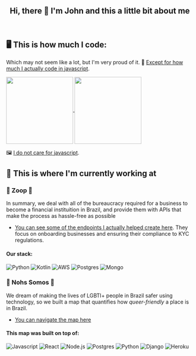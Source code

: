 
<div align="center">
  <h2>Hi, there 🤙 I'm John and this a little bit about me</h2>
</div>
<br/>

## 🖥️ This is how much I code: 

Which may not seem like a lot, but I'm very proud of it. 💙 [Except for how much I actually code in javascript](https://github-readme-stats.vercel.app/api/top-langs/?username=johncurcio&hide=css,html,clojure&layout=compact&theme=synthwave). 

<a href="https://github.com/johncurcio">
  <img height="180em" align="center" src="https://github-readme-stats.vercel.app/api?username=johncurcio&count_private=true&show_icons=true&include_all_commits=true&theme=synthwave" />
</a>
<a href="https://github.com/johncurcio">
  <img height="180em" align="center" src="https://github-readme-stats.vercel.app/api/top-langs/?username=johncurcio&hide=css,html,javascript,clojure&layout=compact&theme=synthwave" />
</a><p></p>

🖼️ [I do not care for javascript](https://raw.githubusercontent.com/johncurcio/images/master/meme.jpg).

  
## 💼 This is where I'm currently working at

### 🧡 Zoop 🧡 

In summary, we deal with all of the bureaucracy required for a business to become a financial instituition in Brazil, and provide them with APIs that make the process as hassle-free as possible 

- [You can see some of the endpoints I actually helped create here](https://docs.zoop.co/v2-banking/reference/post_v2-marketplaces-marketplace-id-banking-accreditation-holders
). They focus on onboarding businesses and ensuring their compliance to KYC regulations. 

#### Our stack:

![Python](https://img.shields.io/badge/Python-14354C?style=for-the-badge&logo=python&logoColor=white)
![Kotlin](https://img.shields.io/badge/Kotlin-0095D5?&style=for-the-badge&logo=kotlin&logoColor=white)
![AWS](https://img.shields.io/badge/Amazon_AWS-232F3E?style=for-the-badge&logo=amazon-aws&logoColor=white)
![Postgres](https://img.shields.io/badge/PostgreSQL-316192?style=for-the-badge&logo=postgresql&logoColor=white)
![Mongo](https://img.shields.io/badge/MongoDB-4EA94B?style=for-the-badge&logo=mongodb&logoColor=white)

### 🌈 Nohs Somos 🌈

We dream of making the lives of LGBTI+ people in Brazil safer using technology, so we built a map that quantifies how *queer-friendly* a place is in Brazil.

- [You can navigate the map here](https://mapalgbti.nohssomos.com.br/)

#### This map was built on top of:

![Javascript](https://img.shields.io/badge/JavaScript-323330?style=for-the-badge&logo=javascript&logoColor=F7DF1E)
![React](https://img.shields.io/badge/React-20232A?style=for-the-badge&logo=react&logoColor=61DAFB)
![Node.js](https://img.shields.io/badge/Node.js-43853D?style=for-the-badge&logo=node.js&logoColor=white)
![Postgres](https://img.shields.io/badge/PostgreSQL-316192?style=for-the-badge&logo=postgresql&logoColor=white)
![Python](https://img.shields.io/badge/Python-14354C?style=for-the-badge&logo=python&logoColor=white)
![Django](https://img.shields.io/badge/Django-092E20?style=for-the-badge&logo=django&logoColor=white)
![Heroku](https://img.shields.io/badge/Heroku-430098?style=for-the-badge&logo=heroku&logoColor=white)

